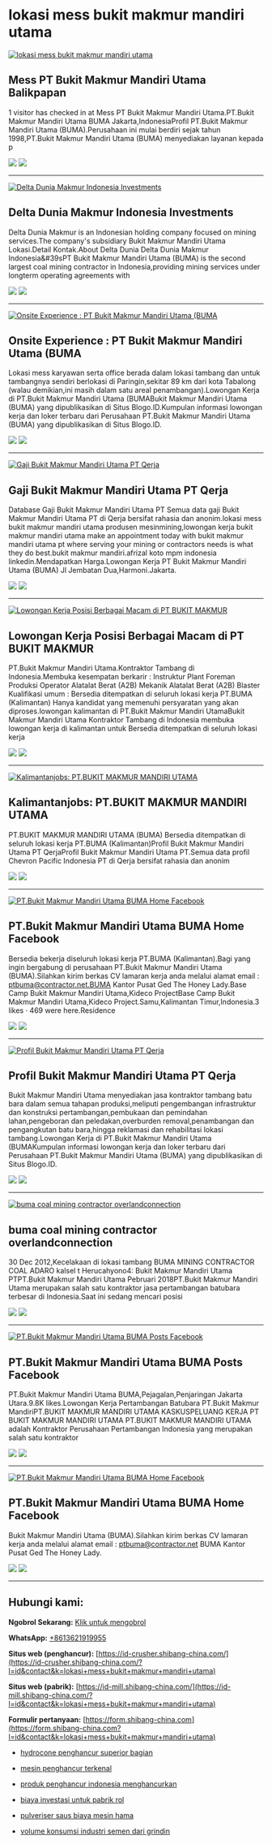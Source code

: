 # lokasi mess bukit makmur mandiri utama

<a href="https://swt.shibang-china.com/?l=id&img&k=lokasi+mess+bukit+makmur+mandiri+utama" target="_blank">![lokasi mess bukit makmur mandiri utama](http://static.shibang-china.com/all-800x300/998.jpg)</a>

## Mess PT Bukit Makmur Mandiri Utama Balikpapan
1 visitor has checked in at Mess PT Bukit Makmur Mandiri Utama.PT.Bukit Makmur Mandiri Utama BUMA Jakarta,IndonesiaProfil PT.Bukit Makmur Mandiri Utama (BUMA).Perusahaan ini mulai berdiri sejak tahun 1998,PT.Bukit Makmur Mandiri Utama (BUMA) menyediakan layanan kepada p


<a href="https://whatsapp.shibangsoft.com/WhatsApp.php" target="_blank" title="WhatsApp">![](http://static.shibang-china.com/icon/whatsapp.png)</a> <a href="https://swt.shibang-china.com/?l=id&icon&k=lokasi+mess+bukit+makmur+mandiri+utama" target="_blank">![](http://static.shibang-china.com/icon/chat-id.png)</a>

---

<a href="https://swt.shibang-china.com/?l=id&img&k=lokasi+mess+bukit+makmur+mandiri+utama" target="_blank">![Delta Dunia Makmur Indonesia Investments](http://static.shibang-china.com/all-800x300/753.jpg)</a>

## Delta Dunia Makmur Indonesia Investments
Delta Dunia Makmur is an Indonesian holding company focused on mining services.The company's subsidiary Bukit Makmur Mandiri Utama Lokasi.Detail Kontak.About Delta Dunia Delta Dunia Makmur Indonesia&#39sPT Bukit Makmur Mandiri Utama (BUMA) is the second largest coal mining contractor in Indonesia,providing mining services under longterm operating agreements with


<a href="https://whatsapp.shibangsoft.com/WhatsApp.php" target="_blank" title="WhatsApp">![](http://static.shibang-china.com/icon/whatsapp.png)</a> <a href="https://swt.shibang-china.com/?l=id&icon&k=lokasi+mess+bukit+makmur+mandiri+utama" target="_blank">![](http://static.shibang-china.com/icon/chat-id.png)</a>

---

<a href="https://swt.shibang-china.com/?l=id&img&k=lokasi+mess+bukit+makmur+mandiri+utama" target="_blank">![Onsite Experience : PT Bukit Makmur Mandiri Utama (BUMA](http://static.shibang-china.com/all-800x300/234.jpg)</a>

## Onsite Experience : PT Bukit Makmur Mandiri Utama (BUMA
Lokasi mess karyawan serta office berada dalam lokasi tambang dan untuk tambangnya sendiri berlokasi di Paringin,sekitar 89 km dari kota Tabalong (walau demikian,ini masih dalam satu areal penambangan).Lowongan Kerja di PT.Bukit Makmur Mandiri Utama (BUMABukit Makmur Mandiri Utama (BUMA) yang dipublikasikan di Situs Blogo.ID.Kumpulan informasi lowongan kerja dan loker terbaru dari Perusahaan PT.Bukit Makmur Mandiri Utama (BUMA) yang dipublikasikan di Situs Blogo.ID.


<a href="https://whatsapp.shibangsoft.com/WhatsApp.php" target="_blank" title="WhatsApp">![](http://static.shibang-china.com/icon/whatsapp.png)</a> <a href="https://swt.shibang-china.com/?l=id&icon&k=lokasi+mess+bukit+makmur+mandiri+utama" target="_blank">![](http://static.shibang-china.com/icon/chat-id.png)</a>

---

<a href="https://swt.shibang-china.com/?l=id&img&k=lokasi+mess+bukit+makmur+mandiri+utama" target="_blank">![Gaji Bukit Makmur Mandiri Utama PT Qerja](http://static.shibang-china.com/all-800x300/193.jpg)</a>

## Gaji Bukit Makmur Mandiri Utama PT Qerja
Database Gaji Bukit Makmur Mandiri Utama PT Semua data gaji Bukit Makmur Mandiri Utama PT di Qerja bersifat rahasia dan anonim.lokasi mess bukit makmur mandiri utama produsen mesinmining,lowongan kerja bukit makmur mandiri utama make an appointment today with bukit makmur mandiri utama pt where serving your mining or contractors needs is what they do best.bukit makmur mandiri.afrizal koto mpm indonesia linkedin.Mendapatkan Harga.Lowongan Kerja PT Bukit Makmur Mandiri Utama (BUMA) Jl Jembatan Dua,Harmoni.Jakarta.


<a href="https://whatsapp.shibangsoft.com/WhatsApp.php" target="_blank" title="WhatsApp">![](http://static.shibang-china.com/icon/whatsapp.png)</a> <a href="https://swt.shibang-china.com/?l=id&icon&k=lokasi+mess+bukit+makmur+mandiri+utama" target="_blank">![](http://static.shibang-china.com/icon/chat-id.png)</a>

---

<a href="https://swt.shibang-china.com/?l=id&img&k=lokasi+mess+bukit+makmur+mandiri+utama" target="_blank">![Lowongan Kerja Posisi Berbagai Macam di PT BUKIT MAKMUR](http://static.shibang-china.com/all-800x300/1282.jpg)</a>

## Lowongan Kerja Posisi Berbagai Macam di PT BUKIT MAKMUR
PT.Bukit Makmur Mandiri Utama.Kontraktor Tambang di Indonesia.Membuka kesempatan berkarir : Instruktur Plant Foreman Produksi Operator Alatalat Berat (A2B) Mekanik Alatalat Berat (A2B) Blaster Kualifikasi umum : Bersedia ditempatkan di seluruh lokasi kerja PT.BUMA (Kalimantan) Hanya kandidat yang memenuhi persyaratan yang akan diproses.lowongan kalimantan di PT.Bukit Makmur Mandiri UtamaBukit Makmur Mandiri Utama Kontraktor Tambang di Indonesia membuka lowongan kerja di kalimantan untuk Bersedia ditempatkan di seluruh lokasi kerja


<a href="https://whatsapp.shibangsoft.com/WhatsApp.php" target="_blank" title="WhatsApp">![](http://static.shibang-china.com/icon/whatsapp.png)</a> <a href="https://swt.shibang-china.com/?l=id&icon&k=lokasi+mess+bukit+makmur+mandiri+utama" target="_blank">![](http://static.shibang-china.com/icon/chat-id.png)</a>

---

<a href="https://swt.shibang-china.com/?l=id&img&k=lokasi+mess+bukit+makmur+mandiri+utama" target="_blank">![Kalimantanjobs: PT.BUKIT MAKMUR MANDIRI UTAMA](http://static.shibang-china.com/all-800x300/1225.jpg)</a>

## Kalimantanjobs: PT.BUKIT MAKMUR MANDIRI UTAMA
PT.BUKIT MAKMUR MANDIRI UTAMA (BUMA) Bersedia ditempatkan di seluruh lokasi kerja PT.BUMA (Kalimantan)Profil Bukit Makmur Mandiri Utama PT QerjaProfil Bukit Makmur Mandiri Utama PT.Semua data profil Chevron Pacific Indonesia PT di Qerja bersifat rahasia dan anonim


<a href="https://whatsapp.shibangsoft.com/WhatsApp.php" target="_blank" title="WhatsApp">![](http://static.shibang-china.com/icon/whatsapp.png)</a> <a href="https://swt.shibang-china.com/?l=id&icon&k=lokasi+mess+bukit+makmur+mandiri+utama" target="_blank">![](http://static.shibang-china.com/icon/chat-id.png)</a>

---

<a href="https://swt.shibang-china.com/?l=id&img&k=lokasi+mess+bukit+makmur+mandiri+utama" target="_blank">![PT.Bukit Makmur Mandiri Utama BUMA Home Facebook](http://static.shibang-china.com/all-800x300/1371.jpg)</a>

## PT.Bukit Makmur Mandiri Utama BUMA Home Facebook
Bersedia bekerja diseluruh lokasi kerja PT.BUMA (Kalimantan).Bagi yang ingin bergabung di perusahaan PT.Bukit Makmur Mandiri Utama (BUMA).Silahkan kirim berkas CV lamaran kerja anda melalui alamat email : ptbuma@contractor.net.BUMA Kantor Pusat Ged The Honey Lady.Base Camp Bukit Makmur Mandiri Utama,Kideco ProjectBase Camp Bukit Makmur Mandiri Utama,Kideco Project.Samu,Kalimantan Timur,Indonesia.3 likes · 469 were here.Residence


<a href="https://whatsapp.shibangsoft.com/WhatsApp.php" target="_blank" title="WhatsApp">![](http://static.shibang-china.com/icon/whatsapp.png)</a> <a href="https://swt.shibang-china.com/?l=id&icon&k=lokasi+mess+bukit+makmur+mandiri+utama" target="_blank">![](http://static.shibang-china.com/icon/chat-id.png)</a>

---

<a href="https://swt.shibang-china.com/?l=id&img&k=lokasi+mess+bukit+makmur+mandiri+utama" target="_blank">![Profil Bukit Makmur Mandiri Utama PT Qerja](http://static.shibang-china.com/all-800x300/835.jpg)</a>

## Profil Bukit Makmur Mandiri Utama PT Qerja
Bukit Makmur Mandiri Utama menyediakan jasa kontraktor tambang batu bara dalam semua tahapan produksi,meliputi pengembangan infrastruktur dan konstruksi pertambangan,pembukaan dan pemindahan lahan,pengeboran dan peledakan,overburden removal,penambangan dan pengangkutan batu bara,hingga reklamasi dan rehabilitasi lokasi tambang.Lowongan Kerja di PT.Bukit Makmur Mandiri Utama (BUMAKumpulan informasi lowongan kerja dan loker terbaru dari Perusahaan PT.Bukit Makmur Mandiri Utama (BUMA) yang dipublikasikan di Situs Blogo.ID.


<a href="https://whatsapp.shibangsoft.com/WhatsApp.php" target="_blank" title="WhatsApp">![](http://static.shibang-china.com/icon/whatsapp.png)</a> <a href="https://swt.shibang-china.com/?l=id&icon&k=lokasi+mess+bukit+makmur+mandiri+utama" target="_blank">![](http://static.shibang-china.com/icon/chat-id.png)</a>

---

<a href="https://swt.shibang-china.com/?l=id&img&k=lokasi+mess+bukit+makmur+mandiri+utama" target="_blank">![buma coal mining contractor overlandconnection](http://static.shibang-china.com/all-800x300/1499.jpg)</a>

## buma coal mining contractor overlandconnection
30 Dec 2012,Kecelakaan di lokasi tambang BUMA MINING CONTRACTOR COAL ADARO kalsel t Herucahyono4: Bukit Makmur Mandiri Utama PTPT.Bukit Makmur Mandiri Utama Pebruari 2018PT.Bukit Makmur Mandiri Utama merupakan salah satu kontraktor jasa pertambangan batubara terbesar di Indonesia.Saat ini sedang mencari posisi


<a href="https://whatsapp.shibangsoft.com/WhatsApp.php" target="_blank" title="WhatsApp">![](http://static.shibang-china.com/icon/whatsapp.png)</a> <a href="https://swt.shibang-china.com/?l=id&icon&k=lokasi+mess+bukit+makmur+mandiri+utama" target="_blank">![](http://static.shibang-china.com/icon/chat-id.png)</a>

---

<a href="https://swt.shibang-china.com/?l=id&img&k=lokasi+mess+bukit+makmur+mandiri+utama" target="_blank">![PT.Bukit Makmur Mandiri Utama BUMA Posts Facebook](http://static.shibang-china.com/all-800x300/861.jpg)</a>

## PT.Bukit Makmur Mandiri Utama BUMA Posts Facebook
PT.Bukit Makmur Mandiri Utama BUMA,Pejagalan,Penjaringan Jakarta Utara.9.8K likes.Lowongan Kerja Pertambangan Batubara PT.Bukit Makmur MandiriPT.BUKIT MAKMUR MANDIRI UTAMA KASKUSPELUANG KERJA PT BUKIT MAKMUR MANDIRI UTAMA PT.BUKIT MAKMUR MANDIRI UTAMA adalah Kontraktor Perusahaan Pertambangan Indonesia yang merupakan salah satu kontraktor


<a href="https://whatsapp.shibangsoft.com/WhatsApp.php" target="_blank" title="WhatsApp">![](http://static.shibang-china.com/icon/whatsapp.png)</a> <a href="https://swt.shibang-china.com/?l=id&icon&k=lokasi+mess+bukit+makmur+mandiri+utama" target="_blank">![](http://static.shibang-china.com/icon/chat-id.png)</a>

---

<a href="https://swt.shibang-china.com/?l=id&img&k=lokasi+mess+bukit+makmur+mandiri+utama" target="_blank">![PT.Bukit Makmur Mandiri Utama BUMA Home Facebook](http://static.shibang-china.com/all-800x300/605.jpg)</a>

## PT.Bukit Makmur Mandiri Utama BUMA Home Facebook
Bukit Makmur Mandiri Utama (BUMA).Silahkan kirim berkas CV lamaran kerja anda melalui alamat email : ptbuma@contractor.net BUMA Kantor Pusat Ged The Honey Lady.

<a href="https://whatsapp.shibangsoft.com/WhatsApp.php" target="_blank" title="WhatsApp">![](http://static.shibang-china.com/icon/whatsapp.png)</a> <a href="https://swt.shibang-china.com/?l=id&icon&k=lokasi+mess+bukit+makmur+mandiri+utama" target="_blank">![](http://static.shibang-china.com/icon/chat-id.png)</a>

---
## Hubungi kami:

**Ngobrol Sekarang:** [Klik untuk mengobrol](https://swt.shibang-china.com?l=id&contact&k=lokasi+mess+bukit+makmur+mandiri+utama)

**WhatsApp:**  [+8613621919955](https://whatsapp.shibangsoft.com/WhatsApp.php)

**Situs web (penghancur):** [https://id-crusher.shibang-china.com/](https://id-crusher.shibang-china.com/?l=id&contact&k=lokasi+mess+bukit+makmur+mandiri+utama)

**Situs web (pabrik):** [https://id-mill.shibang-china.com/](https://id-mill.shibang-china.com/?l=id&contact&k=lokasi+mess+bukit+makmur+mandiri+utama)

**Formulir pertanyaan:** [https://form.shibang-china.com](https://form.shibang-china.com?l=id&contact&k=lokasi+mess+bukit+makmur+mandiri+utama)

* [hydrocone penghancur superior bagian](../38/hydrocone%20penghancur%20superior%20bagian.md)

* [mesin penghancur terkenal](../31/mesin%20penghancur%20terkenal.md)

* [produk penghancur indonesia menghancurkan](../37/produk%20penghancur%20indonesia%20menghancurkan.md)

* [biaya investasi untuk pabrik rol](../37/biaya%20investasi%20untuk%20pabrik%20rol.md)

* [pulveriser saus biaya mesin hama](../40/pulveriser%20saus%20biaya%20mesin%20hama.md)

* [volume konsumsi industri semen dari grindin](../32/volume%20konsumsi%20industri%20semen%20dari%20grindin.md)
